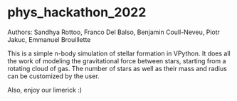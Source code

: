 # phys_hackathon_2022
Authors: Sandhya Rottoo, Franco Del Balso, Benjamin Coull-Neveu, Piotr Jakuc, Emmanuel Brouillette

This is a simple n-body simulation of stellar formation in VPython. It does all the work of modeling the gravitational force between stars, starting from a rotating cloud of gas. 
The number of stars as well as their mass and radius can be customized by the user. 

Also, enjoy our limerick :)

